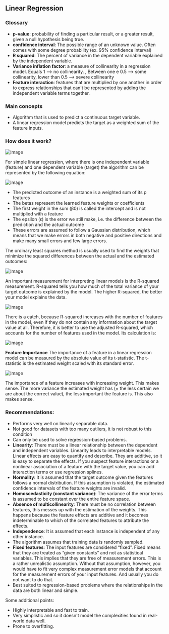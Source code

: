 ## Linear Regression

### Glossary 
 * **p-value**: probability of finding a particular result, or a greater result, given a null hypothesis being true. 
 * **confidence interval**: The possible range of an unknown value. Often comes with some degree probability (ex. 95% confidence interval)
 * **R squared**: The percent of variance in the dependent variable explained by the independent variable. 
 * **Variance inflation factor**: a measure of collinearity in a regression model. Equals 1 --> no collinearity. , Between one e 0.5 --> some collinearity, lower than 0.5 --> severe collinearity
 * **Feature interaction**: features that are multiplied by one another in order to express relationships that can't be represented by adding the independent variable terms together. 


### Main concepts 
* Algorithm that is used to predict a continuous target variable. 
* A linear regression model predicts the target as a weighted sum of the feature inputs. 



### How does it work?
![image](https://user-images.githubusercontent.com/39881974/201339267-9b4a0de5-678e-4dc8-8f29-5e5d277d013d.png)

For simple linear regression, where there is one independent variable (feature) and one dependent variable (target) the algorithm can be represented by the following equation:

![image](https://user-images.githubusercontent.com/39881974/208433471-b758678e-dba6-47d9-bc0c-0319d2ddf74d.png)

* The predicted outcome of an instance is a weighted sum of its p features
* The betas represent the learned feature weights or coefficients
* The first weight in the sum (β0) is called the intercept and is not multiplied with a feature
* The epsilon (ϵ) is the error we still make, i.e. the difference between the prediction and the actual outcome
* These errors are assumed to follow a Gaussian distribution, which means that we make errors in both negative and positive directions and make many small errors and few large errors.

The ordinary least squares method is usually used to find the weights that minimize the squared differences between the actual and the estimated outcomes:

![image](https://user-images.githubusercontent.com/39881974/208433795-f889e73f-ebbf-4cb2-bc0f-c0e3db1693a6.png)

An important measurement for interpreting linear models is the R-squared measurement. R-squared tells you how much of the total variance of your target outcome is explained by the model. The higher R-squared, the better your model explains the data.

![image](https://user-images.githubusercontent.com/39881974/208435922-aae50f8f-a4a0-4bd8-a888-ced63deb614e.png)

There is a catch, because R-squared increases with the number of features in the model, even if they do not contain any information about the target value at all. Therefore, it is better to use the adjusted R-squared, which accounts for the number of features used in the model. Its calculation is:

![image](https://user-images.githubusercontent.com/39881974/208436275-5489a7ef-08d3-4172-ae06-c224224209b3.png)

**Feature Importance**
The importance of a feature in a linear regression model can be measured by the absolute value of its t-statistic. The t-statistic is the estimated weight scaled with its standard error.

![image](https://user-images.githubusercontent.com/39881974/208436496-85dd5717-3af7-45dd-98c8-79ee1d2445e6.png)

The importance of a feature increases with increasing weight. This makes sense. The more variance the estimated weight has (= the less certain we are about the correct value), the less important the feature is. This also makes sense.


### Recommendations:
* Performs very well on linearly separable data.
* Not good for datasets with too many outliers, it is not robust to this condition 
* Can only be used to solve regression-based problems.
* **Linearity**: There must be a linear relationship between the dependent and independent variables. Linearity leads to interpretable models. Linear effects are easy to quantify and describe. They are additive, so it is easy to separate the effects. If you suspect feature interactions or a nonlinear association of a feature with the target value, you can add interaction terms or use regression splines.
* **Normality**: It is assumed that the target outcome given the features follows a normal distribution. If this assumption is violated, the estimated confidence intervals of the feature weights are invalid.
* **Homoscedasticity (constant variance)**: The variance of the error terms is assumed to be constant over the entire feature space.
* **Absence of multicollinearity**: There must be no correlation between features, this messes up with the estimation of the weights. This happens because the feature effects are additive and it becomes indeterminable to which of the correlated features to attribute the effects.
* **Independence**: It is assumed that each instance is independent of any other instance. 
* The algorithm assumes that training data is randomly sampled.
* **Fixed features**: The input features are considered “fixed”. Fixed means that they are treated as “given constants” and not as statistical variables. This implies that they are free of measurement errors. This is a rather unrealistic assumption. Without that assumption, however, you would have to fit very complex measurement error models that account for the measurement errors of your input features. And usually you do not want to do that.
* Best suited to regression-based problems where the relationships in the data are both linear and simple.

Some additional points: 

* Highly interpretable and fast to train.
* Very simplistic and so it doesn't model the complexities found in real-world data well.
*  Prone to overfitting.
